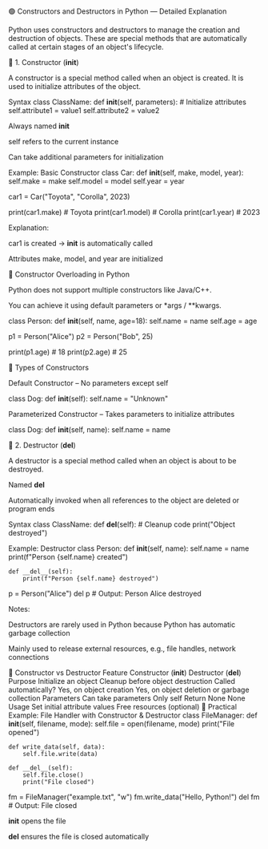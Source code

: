 🟢 Constructors and Destructors in Python — Detailed Explanation

Python uses constructors and destructors to manage the creation and destruction of objects. These are special methods that are automatically called at certain stages of an object's lifecycle.

🔹 1. Constructor (__init__)

A constructor is a special method called when an object is created. It is used to initialize attributes of the object.

Syntax
class ClassName:
    def __init__(self, parameters):
        # Initialize attributes
        self.attribute1 = value1
        self.attribute2 = value2


Always named __init__

self refers to the current instance

Can take additional parameters for initialization

Example: Basic Constructor
class Car:
    def __init__(self, make, model, year):
        self.make = make
        self.model = model
        self.year = year

car1 = Car("Toyota", "Corolla", 2023)

print(car1.make)   # Toyota
print(car1.model)  # Corolla
print(car1.year)   # 2023


Explanation:

car1 is created → __init__ is automatically called

Attributes make, model, and year are initialized

🔹 Constructor Overloading in Python

Python does not support multiple constructors like Java/C++.

You can achieve it using default parameters or *args / **kwargs.

class Person:
    def __init__(self, name, age=18):
        self.name = name
        self.age = age

p1 = Person("Alice")
p2 = Person("Bob", 25)

print(p1.age)  # 18
print(p2.age)  # 25

🔹 Types of Constructors

Default Constructor – No parameters except self

class Dog:
    def __init__(self):
        self.name = "Unknown"


Parameterized Constructor – Takes parameters to initialize attributes

class Dog:
    def __init__(self, name):
        self.name = name

🔹 2. Destructor (__del__)

A destructor is a special method called when an object is about to be destroyed.

Named __del__

Automatically invoked when all references to the object are deleted or program ends

Syntax
class ClassName:
    def __del__(self):
        # Cleanup code
        print("Object destroyed")

Example: Destructor
class Person:
    def __init__(self, name):
        self.name = name
        print(f"Person {self.name} created")

    def __del__(self):
        print(f"Person {self.name} destroyed")

p = Person("Alice")
del p  # Output: Person Alice destroyed


Notes:

Destructors are rarely used in Python because Python has automatic garbage collection

Mainly used to release external resources, e.g., file handles, network connections

🔹 Constructor vs Destructor
Feature	Constructor (__init__)	Destructor (__del__)
Purpose	Initialize an object	Cleanup before object destruction
Called automatically?	Yes, on object creation	Yes, on object deletion or garbage collection
Parameters	Can take parameters	Only self
Return	None	None
Usage	Set initial attribute values	Free resources (optional)
🔹 Practical Example: File Handler with Constructor & Destructor
class FileManager:
    def __init__(self, filename, mode):
        self.file = open(filename, mode)
        print("File opened")

    def write_data(self, data):
        self.file.write(data)

    def __del__(self):
        self.file.close()
        print("File closed")

fm = FileManager("example.txt", "w")
fm.write_data("Hello, Python!")
del fm  # Output: File closed


__init__ opens the file

__del__ ensures the file is closed automatically